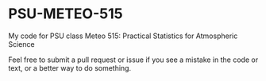 # PSU-METEO-515
My code for PSU class Meteo 515: Practical Statistics for Atmospheric Science

Feel free to submit a pull request or issue if you see a mistake in the code or text, or a better way to do something. 
